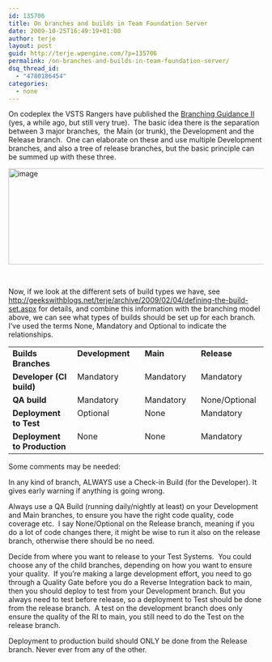 ```yaml
---
id: 135706
title: On branches and builds in Team Foundation Server
date: 2009-10-25T16:49:19+01:00
author: terje
layout: post
guid: http://terje.wpengine.com/?p=135706
permalink: /on-branches-and-builds-in-team-foundation-server/
dsq_thread_id:
  - "4780186454"
categories:
  - none
---
```

<p>On codeplex the VSTS Rangers have published the <a href="http://tfsbranchingguideii.codeplex.com/">Branching Guidance II</a> (yes, a while ago, but still very true).  The basic idea there is the separation between 3 major branches,  the Main (or trunk), the Development and the Release branch.  One can elaborate on these and use multiple Development branches, and also a tree of release branches, but the basic principle can be summed up with these three.</p>
<p><a href="http://gwb.blob.core.windows.net/terje/WindowsLiveWriter/OnbranchesandbuildsinTeamFoundationServe_132C8/image_2.png"><img title="image" border="0" alt="image" width="590" height="190" style="border-bottom: 0px; border-left: 0px; display: inline; border-top: 0px; border-right: 0px" src="http://hermit.no/wp-content/uploads/2015/08/GWB-WindowsLiveWriter-OnbranchesandbuildsinTeamFoundationServe_132C8-image_thumb.png" /></a></p>
<p> </p>
<p>Now, if we look at the different sets of build types we have, see <a title="http://geekswithblogs.net/terje/archive/2009/02/04/defining-the-build-set.aspx" href="http://geekswithblogs.net/terje/archive/2009/02/04/defining-the-build-set.aspx">http://geekswithblogs.net/terje/archive/2009/02/04/defining-the-build-set.aspx</a> for details, and combine this information with the branching model above, we can see what types of builds should be set up for each branch.  I’ve used the terms None, Mandatory and Optional to indicate the relationships.</p>
<table border="0" cellspacing="0" cellpadding="2" width="610">
    <tbody>
        <tr>
            <td valign="top" width="168"><strong>Builds    Branches</strong></td>
            <td valign="top" width="162"><strong>Development</strong></td>
            <td valign="top" width="144"><strong>Main</strong></td>
            <td valign="top" width="134"><strong>Release</strong></td>
        </tr>
        <tr>
            <td valign="top" width="180"><strong>Developer (CI build)</strong></td>
            <td valign="top" width="170">Mandatory</td>
            <td valign="top" width="150">Mandatory</td>
            <td valign="top" width="139">Mandatory</td>
        </tr>
        <tr>
            <td valign="top" width="183"><strong>QA build</strong></td>
            <td valign="top" width="173">Mandatory</td>
            <td valign="top" width="151">Mandatory</td>
            <td valign="top" width="141">None/Optional</td>
        </tr>
        <tr>
            <td valign="top" width="184"><strong>Deployment to Test</strong></td>
            <td valign="top" width="174">Optional</td>
            <td valign="top" width="151">None</td>
            <td valign="top" width="142">Mandatory</td>
        </tr>
        <tr>
            <td valign="top" width="183"><strong>Deployment to Production</strong></td>
            <td valign="top" width="175">None</td>
            <td valign="top" width="150">None</td>
            <td valign="top" width="143">Mandatory</td>
        </tr>
    </tbody>
</table>
<p>Some comments may be needed:</p>
<p>In any kind of branch, ALWAYS use a Check-in Build (for the Developer). It gives early warning if anything is going wrong.</p>
<p>Always use a QA Build (running daily/nightly at least) on your Development and Main branches, to ensure you have the right code quality, code coverage etc.  I say None/Optional on the Release branch, meaning if you do a lot of code changes there, it might be wise to run it also on the release branch, otherwise there should be no need.</p>
<p>Decide from where you want to release to your Test Systems.  You could choose any of the child branches, depending on how you want to ensure your quality.  If you’re making a large development effort, you need to go through a Quality Gate before you do a Reverse Integration back to main, then you should deploy to test from your Development branch. But you always need to test before release, so a deployment to Test should be done from the release branch.  A test on the development branch does only ensure the quality of the RI to main, you still need to do the Test on the release branch.</p>
<p>Deployment to production build should ONLY be done from the Release branch. Never ever from any of the other.</p>